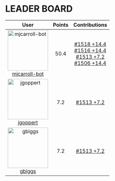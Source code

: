 
# **LEADER BOARD**

| **User** | **Points** | **Contributions** |
| :-------: | :------: | :-------: |
| <img src="https://avatars.githubusercontent.com/u/209141380?v=4" alt="mjcarroll-bot" width="128" height="128"> <br> [mjcarroll-bot](https://github.com/mjcarroll-bot) | 50.4  | [#1518 +14.4](https://github.com/gazebosim/gazebo_test_cases/issues/1518#issuecomment-3225543792) <br> [#1516 +14.4](https://github.com/gazebosim/gazebo_test_cases/issues/1516#issuecomment-3225538941) <br> [#1513 +7.2](https://github.com/gazebosim/gazebo_test_cases/issues/1513#issuecomment-3225537954) <br> [#1506 +14.4](https://github.com/gazebosim/gazebo_test_cases/issues/1506#issuecomment-3225536724) <br>  |
| <img src="https://avatars.githubusercontent.com/u/473772?v=4" alt="jgoppert" width="128" height="128"> <br> [jgoppert](https://github.com/jgoppert) | 7.2  | [#1513 +7.2](https://github.com/gazebosim/gazebo_test_cases/issues/1513#issuecomment-3222312639) <br>  |
| <img src="https://avatars.githubusercontent.com/u/163151?v=4" alt="gbiggs" width="128" height="128"> <br> [gbiggs](https://github.com/gbiggs) | 7.2  | [#1513 +7.2](https://github.com/gazebosim/gazebo_test_cases/issues/1513#issuecomment-3222437048) <br>  |
